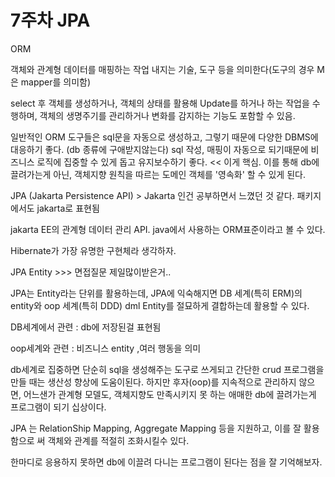 # 7주차 JPA

ORM

객체와 관계형 데이터를 매핑하는 작업 내지는 기술, 도구 등을 의미한다(도구의 경우 M은 mapper를 의미함)

select 후 객체를 생성하거나, 객체의 상태를 활용해 Update를 하거나 하는 작업을 수행하며, 객체의 생명주기를 관리하거나 변화를 감지하는 기능도 포함할 수 있음.

일반적인 ORM 도구들은 sql문을 자동으로 생성하고, 그렇기 때문에 다양한 DBMS에 대응하기 좋다. (db 종류에 구애받지않는다) sql 작성, 매핑이 자동으로 되기때문에 비즈니스 로직에 집중할 수 있게 돕고 유지보수하기 좋다. << 이게 핵심. 이를 통해 db에 끌려가는게 아닌, 객체지향 원칙을 따르는 도메인 객체를 '영속화' 할 수 있게 된다.

JPA (Jakarta Persistence API) > Jakarta 인건 공부하면서 느꼈던 것 같다. 패키지에서도 jakarta로 표현됨

jakarta EE의 관계형 데이터 관리 API. java에서 사용하는 ORM표준이라고 볼 수 있다.

Hibernate가 가장 유명한 구현체라 생각하자.

JPA Entity >>> 면접질문 제일많이받은거..

JPA는 Entity라는 단위를 활용하는데, JPA에 익숙해지면 DB 세계(특히 ERM)의 entity와 oop 세계(특히 DDD) dml Entity를 절묘하게 결합하는데 활용할 수 있다.

DB세계에서 관련 : db에 저장된걸 표현됨

oop세계와 관련 : 비즈니스 entity ,여러 행동을 의미

db세계로 집중하면 단순히 sql을 생성해주는 도구로 쓰게되고 간단한 crud 프로그램을 만들 때는 생산성 향상에 도움이된다. 하지만 후자(oop)를 지속적으로 관리하지 않으면, 어느샌가 관계형 모델도, 객체지향도 만족시키지 못 하는 애매한 db에 끌려가는게 프로그램이 되기 십상이다.

JPA 는 RelationShip Mapping, Aggregate Mapping 등을 지원하고, 이를 잘 활용함으로 써 객체와 관계를 적절히 조화시킬수 있다.&#x20;



한마디로 응용하지 못하면 db에 이끌려 다니는 프로그램이 된다는 점을 잘 기억해보자.
